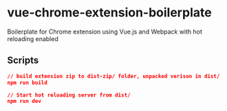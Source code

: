 # vue-chrome-extension-boilerplate

Boilerplate for Chrome extension using Vue.js and Webpack with hot reloading enabled

## Scripts

```json
// build extension zip to dist-zip/ folder, unpacked verison in dist/
npm run build

// Start hot reloading server from dist/
npm run dev
```
